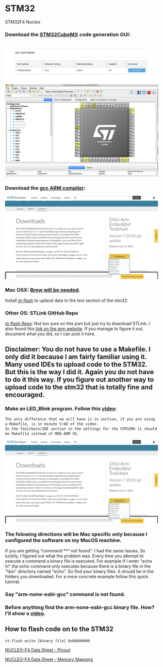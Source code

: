 # STM32
STM32F4 Nucleo 

### Download the [STM32CubeMX](https://www.st.com/en/development-tools/stm32cubemx.html) code generation GUI:

![alt text]( https://github.com/jimenezjose/STM32/blob/master/Images/STM32CubeMX%20Download.png "STM32MX")
![alt text]( https://github.com/jimenezjose/STM32/blob/master/Images/STM32CubeMX.png "STM32MX")

### Download the [gcc ARM compiler](https://developer.arm.com/open-source/gnu-toolchain/gnu-rm/downloads):

![alt text]( https://github.com/jimenezjose/STM32/blob/master/Images/gcc-arm%20compiler%20download.png "gcc arm")

### Mac OSX: [Brew will be needed](https://brew.sh/).

Install [st-flash](http://macappstore.org/stlink/) to uplaod data to the text section of the stm32: 

### Other OS: STLink GitHub Repo

[st-flash Repo](https://github.com/texane/stlink):
Not too sure on this part but just try to download STLink. 
I also found this [link on the arm website](https://www.st.com/en/development-tools/stsw-link004.html).
If you manage to figure it out, document what you did, so I can post it here.

## Disclaimer: You do not have to use a Makefile. I only did it because I am fairly familiar using it. Many used IDEs to upload code to the STM32. But this is the way I did it. Again you do not have to do it this way. If you figure out another way to upload code to the stm32 that is totally fine and encouraged.

### Make an LED_Blink program. Follow this [video](https://youtu.be/BJdXR0Al6os):

    The only difference that we will have is in section, if you are using a Makefile, is in minute 5:08 of the video.
    In the Toolchain/IDE section in the settings for the STM32MX it should be Makefile instead of MDK-ARM V5.
    
![alt text]( https://github.com/jimenezjose/STM32/blob/master/Images/gcc-arm%20compiler%20download.png "gcc arm")

### The folowing directions will be Mac specific only because I configured the software on my MacOS machine.

If you are getting "command \*\*\* not found". I had the same issues. So luckily, I figured out what the problem was.
Every time you attempt to execute a command a binary file is executed. For example if I enter "echo hi" the echo command
only executes because there is a binary file in the "\bin" directory named "echo". So find your binary files. It should be in the folders you downloaded. For a more concrete example follow this quick tutorial.

### Say "arm-none-eabi-gcc" command is not found.

### Before anything find the arm-none-eabi-gcc binary file. How? I'll show a [video](https://youtu.be/NxK8P0QOFqw).

## How to flash code on to the STM32
```
st-flash write [binary file] 0x08000000
```
[NUCLEO-F4 Data Sheet - Pinout](https://www.st.com/content/ccc/resource/technical/document/user_manual/98/2e/fa/4b/e0/82/43/b7/DM00105823.pdf/files/DM00105823.pdf/jcr:content/translations/en.DM00105823.pdf)

[NUCLEO-F4 Data Sheet - Memory Mapping](https://www.st.com/resource/en/datasheet/cd00237391.pdf)
